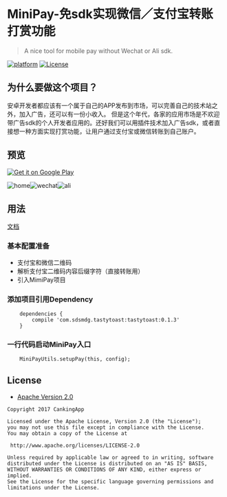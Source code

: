 # MiniPay-免sdk实现微信／支付宝转账打赏功能

> A nice tool for mobile pay without Wechat or Ali sdk. 

[![platform](https://img.shields.io/badge/platform-Android-yellow.svg)](https://www.android.com)
[![License](https://img.shields.io/badge/license-Apache%202-4EB1BA.svg?style=flat-square)](https://www.apache.org/licenses/LICENSE-2.0.html)


## 为什么要做这个项目？

安卓开发者都应该有一个属于自己的APP发布到市场，可以完善自己的技术站之外，加入广告，还可以有一份小收入。
但是这个年代，各家的应用市场是不欢迎带广告sdk的个人开发者应用的。还好我们可以用插件技术加入广告sdk，或者直接想一种方面实现打赏功能，让用户通过支付宝或微信转账到自己账户。

## 预览

[![Get it on Google Play](https://play.google.com/intl/en_us/badges/images/badge_new.png)](https://play.google.com/store/apps/details?id=com.canking.paydemo)

![home](https://github.com/CankingApp/MiniPay/blob/master/snapshot/home.png)![wechat](https://github.com/CankingApp/MiniPay/blob/master/snapshot/weixin.png)![ali](https://github.com/CankingApp/MiniPay/blob/master/snapshot/ali.png)

## 用法

[文档](http://www.canking.win/2017/09/21/minipay/)

### 基本配置准备
* 支付宝和微信二维码
* 解析支付宝二维码内容后缀字符（直接转账用）
* 引入MimiPay项目

### 添加项目引用Dependency

```
    dependencies {
	    compile 'com.sdsmdg.tastytoast:tastytoast:0.1.3'
    }
```


### 一行代码启动MiniPay入口

```
    MiniPayUtils.setupPay(this, config);
```

## License

* [Apache Version 2.0](http://www.apache.org/licenses/LICENSE-2.0.html)

```
Copyright 2017 CankingApp

Licensed under the Apache License, Version 2.0 (the "License");
you may not use this file except in compliance with the License.
You may obtain a copy of the License at

 http://www.apache.org/licenses/LICENSE-2.0

Unless required by applicable law or agreed to in writing, software
distributed under the License is distributed on an "AS IS" BASIS,
WITHOUT WARRANTIES OR CONDITIONS OF ANY KIND, either express or implied.
See the License for the specific language governing permissions and
limitations under the License.
